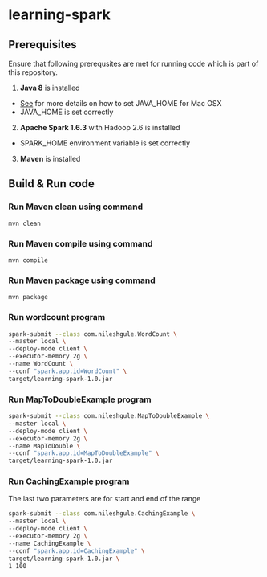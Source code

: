 # learning-spark

## Prerequisites
Ensure that following prerequsites are met for running code which is part of this repository.
1. **Java 8** is installed
* [See](https://www.mkyong.com/java/how-to-set-java_home-environment-variable-on-mac-os-x/) for more details on how to set JAVA_HOME for Mac OSX 
* JAVA_HOME is set correctly
2. **Apache Spark 1.6.3** with Hadoop 2.6 is installed 
* SPARK_HOME environment variable is set correctly
3. **Maven** is installed

## Build & Run code
### Run Maven clean using command

`
mvn clean
`

### Run Maven compile using command

`
mvn compile
`

### Run Maven package using command

`
mvn package
`


### Run wordcount program

```bash
spark-submit --class com.nileshgule.WordCount \
--master local \
--deploy-mode client \
--executor-memory 2g \
--name WordCount \
--conf "spark.app.id=WordCount" \
target/learning-spark-1.0.jar
```

### Run MapToDoubleExample program

```bash
spark-submit --class com.nileshgule.MapToDoubleExample \
--master local \
--deploy-mode client \
--executor-memory 2g \
--name MapToDouble \
--conf "spark.app.id=MapToDoubleExample" \
target/learning-spark-1.0.jar
```

### Run CachingExample program
The last two parameters are for start and end of the range 

```bash
spark-submit --class com.nileshgule.CachingExample \
--master local \
--deploy-mode client \
--executor-memory 2g \
--name CachingExample \
--conf "spark.app.id=CachingExample" \
target/learning-spark-1.0.jar \
1 100
```
